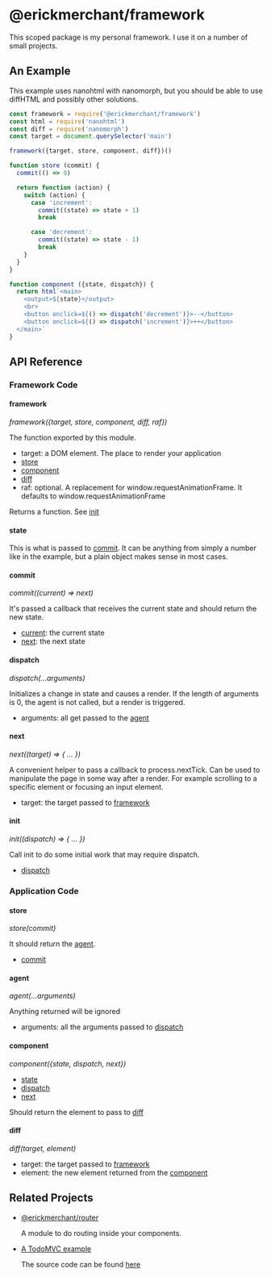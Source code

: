 # @erickmerchant/framework

This scoped package is my personal framework. I use it on a number of small projects.

## An Example

This example uses nanohtml with nanomorph, but you should be able to use diffHTML and possibly other solutions.

``` javascript
const framework = require('@erickmerchant/framework')
const html = require('nanohtml')
const diff = require('nanomorph')
const target = document.querySelector('main')

framework({target, store, component, diff})()

function store (commit) {
  commit(() => 0)

  return function (action) {
    switch (action) {
      case 'increment':
        commit((state) => state + 1)
        break

      case 'decrement':
        commit((state) => state - 1)
        break
    }
  }
}

function component ({state, dispatch}) {
  return html`<main>
    <output>${state}</output>
    <br>
    <button onclick=${() => dispatch('decrement')}>--</button>
    <button onclick=${() => dispatch('increment')}>++</button>
  </main>`
}
```


## API Reference

### Framework Code

#### framework

_framework({target, store, component, diff, raf})_

The function exported by this module.

- target: a DOM element. The place to render your application
- [store](#store)
- [component](#component)
- [diff](#diff)
- raf: optional. A replacement for window.requestAnimationFrame. It defaults to window.requestAnimationFrame

Returns a function. See [init](#init)

#### state

This is what is passed to [commit](#commit). It can be anything from simply a number like in the example, but a plain object makes sense in most cases.

#### commit

_commit((current) => next)_

It's passed a callback that receives the current state and should return the new state.

- [current](#state): the current state
- [next](#next): the next state

#### dispatch

_dispatch(...arguments)_

Initializes a change in state and causes a render. If the length of arguments is 0, the agent is not called, but a render is triggered.

- arguments: all get passed to the [agent](#agent)

#### next

_next((target) => { ... })_

A convenient helper to pass a callback to process.nextTick. Can be used to manipulate the page in some way after a render. For example scrolling to a specific element or focusing an input element.

- target: the target passed to [framework](#framework)

#### init

_init((dispatch) => { ... })_

Call init to do some initial work that may require dispatch.

- [dispatch](#dispatch)

### Application Code

#### store

_store(commit)_

It should return the [agent](#agent).

- [commit](#commit)

#### agent

_agent(...arguments)_

Anything returned will be ignored

- arguments: all the arguments passed to [dispatch](#dispatch)

#### component

_component({state, dispatch, next})_

- [state](#state)
- [dispatch](#dispatch)
- [next](#next)

Should return the element to pass to [diff](#diff)

#### diff

_diff(target, element)_

- target: the target passed to [framework](#framework)
- element: the new element returned from the [component](#component)


## Related Projects

- [@erickmerchant/router](https://github.com/erickmerchant/router)

  A module to do routing inside your components.

- [A TodoMVC example](https://todo.erickmerchant.com)

  The source code can be found [here](https://github.com/erickmerchant/framework-todo)
